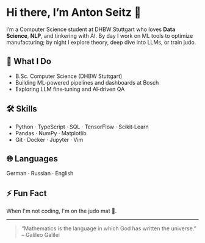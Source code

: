 # Hi there, I’m Anton Seitz 👋

I’m a Computer Science student at DHBW Stuttgart who loves **Data Science**, **NLP**, and tinkering with AI. By day I work on ML tools to optimize manufacturing; by night I explore theory, deep dive into LLMs, or train judo.

## 🚀 What I Do

- B.Sc. Computer Science (DHBW Stuttgart)
- Building ML‑powered pipelines and dashboards at Bosch
- Exploring LLM fine‑tuning and AI‑driven QA

## 🛠️ Skills

- Python · TypeScript · SQL · TensorFlow · Scikit‑Learn
- Pandas · NumPy · Matplotlib
- Git · Docker · Jupyter · Vim

## 🌐 Languages

German · Russian · English

## ⚡ Fun Fact

When I'm not coding, I'm on the judo mat 🥋.

---

> “Mathematics is the language in which God has written the universe.”  
> – Galileo Galilei

